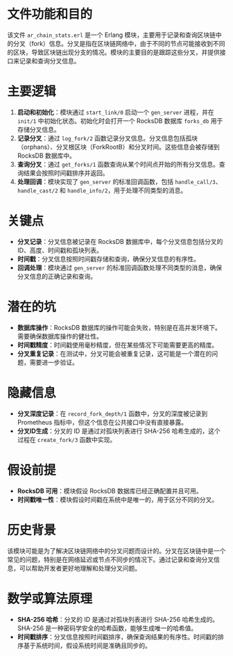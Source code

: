 # 文件功能和目的
该文件 `ar_chain_stats.erl` 是一个 Erlang 模块，主要用于记录和查询区块链中的分叉（fork）信息。分叉是指在区块链网络中，由于不同的节点可能接收到不同的区块，导致区块链出现分支的情况。模块的主要目的是跟踪这些分叉，并提供接口来记录和查询分叉信息。

# 主要逻辑
1. **启动和初始化**：模块通过 `start_link/0` 启动一个 `gen_server` 进程，并在 `init/1` 中初始化状态。初始化时会打开一个 RocksDB 数据库 `forks_db` 用于存储分叉信息。
2. **记录分叉**：通过 `log_fork/2` 函数记录分叉信息。分叉信息包括孤块（orphans）、分叉根区块（ForkRootB）和分叉时间。这些信息会被存储到 RocksDB 数据库中。
3. **查询分叉**：通过 `get_forks/1` 函数查询从某个时间点开始的所有分叉信息。查询结果会按照时间戳排序并返回。
4. **处理回调**：模块实现了 `gen_server` 的标准回调函数，包括 `handle_call/3`、`handle_cast/2` 和 `handle_info/2`，用于处理不同类型的消息。

# 关键点
- **分叉记录**：分叉信息被记录在 RocksDB 数据库中，每个分叉信息包括分叉的 ID、高度、时间戳和孤块列表。
- **时间戳**：分叉信息按照时间戳存储和查询，确保分叉信息的有序性。
- **回调处理**：模块通过 `gen_server` 的标准回调函数处理不同类型的消息，确保分叉信息的正确记录和查询。

# 潜在的坑
- **数据库操作**：RocksDB 数据库的操作可能会失败，特别是在高并发环境下。需要确保数据库操作的健壮性。
- **时间戳精度**：时间戳使用毫秒精度，但在某些情况下可能需要更高的精度。
- **分叉重复记录**：在测试中，分叉可能会被重复记录，这可能是一个潜在的问题，需要进一步验证。

# 隐藏信息
- **分叉深度记录**：在 `record_fork_depth/1` 函数中，分叉的深度被记录到 Prometheus 指标中，但这个信息在公共接口中没有直接暴露。
- **分叉ID生成**：分叉的 ID 是通过对孤块列表进行 SHA-256 哈希生成的，这个过程在 `create_fork/3` 函数中实现。

# 假设前提
- **RocksDB 可用**：模块假设 RocksDB 数据库已经正确配置并且可用。
- **时间戳唯一性**：模块假设时间戳在系统中是唯一的，用于区分不同的分叉。

# 历史背景
该模块可能是为了解决区块链网络中的分叉问题而设计的。分叉在区块链中是一个常见的问题，特别是在网络延迟或节点不同步的情况下。通过记录和查询分叉信息，可以帮助开发者更好地理解和处理分叉问题。

# 数学或算法原理
- **SHA-256 哈希**：分叉的 ID 是通过对孤块列表进行 SHA-256 哈希生成的。SHA-256 是一种密码学安全的哈希函数，能够生成唯一的哈希值。
- **时间戳排序**：分叉信息按照时间戳排序，确保查询结果的有序性。时间戳的排序基于系统时间，假设系统时间是准确且同步的。